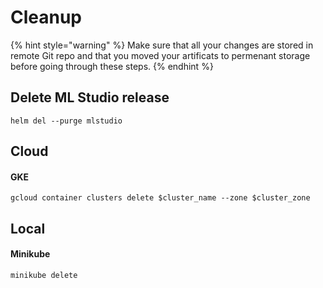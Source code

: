 # Cleanup

{% hint style="warning" %}
Make sure that all your changes are stored in remote Git repo and that you moved your artificats to permenant storage before going through these steps.
{% endhint %}

## Delete ML Studio release

```text
helm del --purge mlstudio
```

## Cloud

#### GKE

```text
gcloud container clusters delete $cluster_name --zone $cluster_zone
```

## Local

#### Minikube

```text
minikube delete
```

